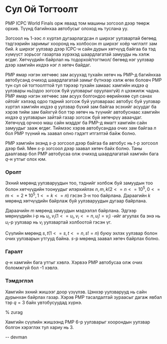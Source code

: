 Сул Ой Тогтоолт
===============
PMP ICPC World Finals орж яваад том машины зогсоол дээр төөрж орхив. Түүнд багийнхаа автобусыг олоход нь туслана уу.

Зогсоол нь 1-ээс $n$ хүртэл дугаарлагдсан $n$ ширхэг уулзвартай бөгөөд тэдгээрийн заримыг хооронд нь холбосон $m$ ширхэг хоёр чиглэлт зам бий. $k$ ширхэг уулзвар дээр ICPC-н сайн дурын хөтчүүд байгаа ба тэд хүмүүст зорьсог газартаа хүрэхэд шаардлагатай замууды нь хэлж өгдөг. Хөтчүүдийн байрлал нь тодорхой/тогтмол/ бөгөөд нэг уулзвар дээр хамгийн ихдээ нэг л хөтөч байдаг.

PMP ямар нэгэн хөтчөөс зам асуухад тухайн хөтөч нь PMP-д багийнхаа автобусанд очиход шаардлагатай замыг бүтнээр хэлж өгөх боловч PMP тун сул ой тогтоолттой тул тэрээр тухайн замаас хамгийн ихдээ $q$ уулзвары нь(одоо зогсож буй уулзварыг оруулахгүй) л цээжилж чадна. PMP ямар нэгэн хөтчөөс зам асуух болгондоо өөрийнхөө сул санах ойтойг хэлээд одоо тэдний зогсож буй уулзвараас автобус буй уулзвар хүртэл хамгийн ихдээ $q$ уулзвар бүхий зам байгаа эсэхийг асуудаг ба хэрэв тийм зам байхгүй бол тэр хөтөч нь түүнийг автобуснаас хамгийн ихдээ $q$ уулзварын зайтай газар зогсож буй хөтөчрүү аваачдаг. Хөтөчүүд орчноо маш сайн мэддэг ба PMP-д ямагт хамгийн сайн замуудыг зааж өгдөг. Тиймээс хэрэв автобусандаа очих зам байгаа л бол PMP түүний нь заавал олно гэдэгт итгэлтэй байж болно.

PMP хамгийн эхэнд $s$-р зогсоол дээр байгаа ба автобус нь $t$-р зогсоол дээр бий. Мөн $s$-р зогсоол дээр заавал хөтөч байх болно. Таны даалгавар бол PMP автобусаа олж очиход шаардлагатай хамгийн бага $q$-н утгыг олох юм.


### Оролт
Эхний мөрөнд уулзваруудын тоо, тэднийг холбож буй замуудын тоо болон хөтчүүдийн тоонуудыг илэрхийлэх $n, m, k(2<=n<=10^5, 0<=m<=2*10^5, 1<=k<=n)$ гэсэн 3-н тоо байрлана. Дараагийн $k$ мөрөнд хөтчүүдийн байрлаж буй уулзваруудын дугаар байрлана.

Дараачийн $m$ мөрөнд замуудын мэдээлэл байрлана. Эдгээр мөрнүүдийн $i$-р нь $u_i, v_i(1<=u_i, v_i<=n, u_i!=v_i)$ -ийг агуулах ба энэ нь $u_i$-р уулзвар нь $v_i$ уулзвартай холбоотой гэсэн үг.

Сүүлийн мөрөнд $s, t(1<=s, t<=n, s!=n)$ буюу эхлэх уулзвар болон очих уулзварын утгууд байна. $s$-р мөрөнд заавал хөтөч байрлах болно.


### Гаралт
$q$-н хамгийн бага утгыг хэвлэ. Хэрвээ PMP автобусаа олж очих боломжгүй бол -1 хэвлэ.

### Тэмдэглэл

Хамгийн эхний жишээг доор үзүүлэв. Цэнхэр уулзварууд нь сайн дурынхан байрлах газар. Хэрэв PMP тасалдалтай зураасыг дагаж явбал тэр $q = 3$ байх увтобусуудад хүрнэ.

% zurag

Хамгийн сүүлийн жишээнд PMP 6-р уулзварыг хоорондын уулзвар болгон хэрэглэх тул хариу нь 3.

-- devman
